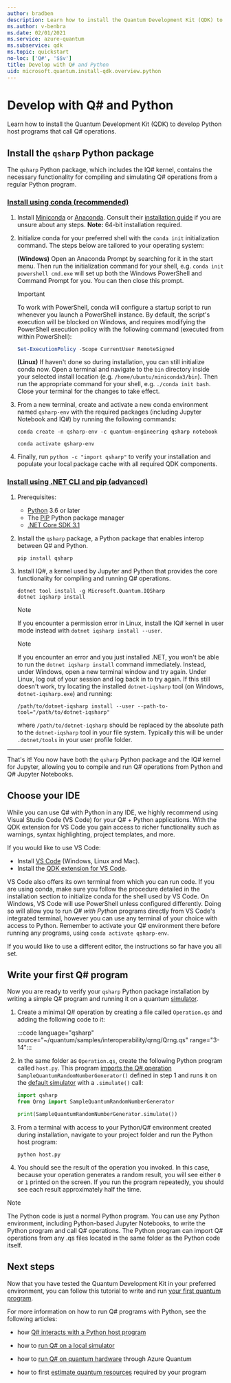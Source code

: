 ```yaml
---
author: bradben
description: Learn how to install the Quantum Development Kit (QDK) to develop Python host programs that call Q# operations.
ms.author: v-benbra
ms.date: 02/01/2021
ms.service: azure-quantum
ms.subservice: qdk
ms.topic: quickstart
no-loc: ['Q#', '$$v']
title: Develop with Q# and Python
uid: microsoft.quantum.install-qdk.overview.python
---
```


# Develop with Q# and Python

Learn how to install the Quantum Development Kit (QDK) to develop Python host programs that call Q# operations.

## Install the `qsharp` Python package

The `qsharp` Python package, which includes the IQ# kernel, contains the necessary functionality for compiling and simulating Q# operations from a regular Python program.

### [Install using conda (recommended)](#tab/tabid-conda)

1. Install [Miniconda](https://docs.conda.io/en/latest/miniconda.html) or [Anaconda](https://www.anaconda.com/products/individual#Downloads). Consult their [installation guide](https://docs.conda.io/projects/conda/en/latest/user-guide/install/) if you are unsure about any steps. **Note:** 64-bit installation required.

1. Initialize conda for your preferred shell with the `conda init` initialization command. The steps below are tailored to your operating system:

    **(Windows)** Open an Anaconda Prompt by searching for it in the start menu. Then run the initialization command for your shell, e.g. `conda init powershell cmd.exe` will set up both the Windows PowerShell and Command Prompt for you. You can then close this prompt.

    > [!IMPORTANT]
    > To work with PowerShell, conda will configure a startup script to run whenever you launch a PowerShell instance. By default, the script's execution will be blocked on Windows, and requires modifying the PowerShell execution policy with the following command (executed from within PowerShell):
    >
    > ```powershell
    > Set-ExecutionPolicy -Scope CurrentUser RemoteSigned
    > ```

    **(Linux)** If haven't done so during installation, you can still initialize conda now. Open a terminal and navigate to the `bin` directory inside your selected install location (e.g. `/home/ubuntu/miniconda3/bin`). Then run the appropriate command for your shell, e.g. `./conda init bash`. Close your terminal for the changes to take effect.

1. From a new terminal, create and activate a new conda environment named `qsharp-env` with the required packages (including Jupyter Notebook and IQ#) by running the following commands:

    ```shell
    conda create -n qsharp-env -c quantum-engineering qsharp notebook

    conda activate qsharp-env
    ```

1. Finally, run `python -c "import qsharp"` to verify your installation and populate your local package cache with all required QDK components.

### [Install using .NET CLI and pip (advanced)](#tab/tabid-dotnetcli)

1. Prerequisites:

    - [Python](https://www.python.org/downloads/) 3.6 or later
    - The [PIP](https://pip.pypa.io/en/stable/installing) Python package manager
    - [.NET Core SDK 3.1](https://dotnet.microsoft.com/download/dotnet-core/3.1)

1. Install the `qsharp` package, a Python package that enables interop between Q# and Python.

    ```shell
    pip install qsharp
    ```

1. Install IQ#, a kernel used by Jupyter and Python that provides the core functionality for compiling and running Q# operations.

    ```dotnetcli
    dotnet tool install -g Microsoft.Quantum.IQSharp
    dotnet iqsharp install
    ```

    > [!NOTE]
    > If you encounter a permission error in Linux, install the IQ# kernel in user mode instead with `dotnet iqsharp install --user`.

    > [!NOTE]
    > If you encounter an error and you just installed .NET, you won't be able to run the `dotnet iqsharp install` command immediately. Instead, under Windows, open a new terminal window and try again. Under Linux, log out of your session and log back in to try again.
    > If this still doesn't work, try locating the installed `dotnet-iqsharp` tool (on Windows, `dotnet-iqsharp.exe`) and running:
    >
    > ```dotnetcli
    > /path/to/dotnet-iqsharp install --user --path-to-tool="/path/to/dotnet-iqsharp"
    > ```
    >
    > where `/path/to/dotnet-iqsharp` should be replaced by the absolute path to the `dotnet-iqsharp` tool in your file system. Typically this will be under `.dotnet/tools` in your user profile folder.

***

That's it! You now have both the `qsharp` Python package and the IQ# kernel for Jupyter, allowing you to compile and run Q# operations from Python and Q# Jupyter Notebooks.

## Choose your IDE

While you can use Q# with Python in any IDE, we highly recommend using Visual Studio Code (VS Code) for your Q# + Python applications. With the QDK extension for VS Code you gain access to richer functionality such as warnings, syntax highlighting, project templates, and more.

If you would like to use VS Code:

- Install [VS Code](https://code.visualstudio.com/download) (Windows, Linux and Mac).
- Install the [QDK extension for VS Code](https://marketplace.visualstudio.com/items?itemName=quantum.quantum-devkit-vscode).

VS Code also offers its own terminal from which you can run code. If you are using conda, make sure you follow the procedure detailed in the installation section to initialize conda for the shell used by VS Code. On Windows, VS Code will use PowerShell unless configured differently. Doing so will allow you to run *Q# with Python* programs directly from VS Code's integrated terminal, however you can use any terminal of your choice with access to Python. Remember to activate your Q# environment there before running any programs, using `conda activate qsharp-env`.

If you would like to use a different editor, the instructions so far have you all set.

## Write your first Q# program

Now you are ready to verify your `qsharp` Python package installation by writing a simple Q# program and running it on a quantum [simulator](xref:microsoft.quantum.machines.overview).

1. Create a minimal Q# operation by creating a file called `Operation.qs` and adding the following code to it:

    :::code language="qsharp" source="~/quantum/samples/interoperability/qrng/Qrng.qs" range="3-14":::

1. In the same folder as `Operation.qs`, create the following Python program called `host.py`. This program [imports the Q# operation](/azure/quantum/user-guide/host-programs?tabs=tabid-python#q-with-host-programs) `SampleQuantumRandomNumberGenerator()` defined in step 1 and runs it on the [default simulator](xref:microsoft.quantum.machines.overview.full-state-simulator) with a `.simulate()` call:

    ```python
    import qsharp
    from Qrng import SampleQuantumRandomNumberGenerator

    print(SampleQuantumRandomNumberGenerator.simulate())
    ```

1. From a terminal with access to your Python/Q# environment created during installation, navigate to your project folder and run the Python host program:

    ```shell
    python host.py
    ```

1. You should see the result of the operation you invoked. In this case, because your operation generates a random result, you will see either `0` or `1` printed on the screen. If you run the program repeatedly, you should see each result approximately half the time.

> [!NOTE]
> The Python code is just a normal Python program. You can use any Python environment, including Python-based Jupyter Notebooks, to write the Python program and call Q# operations. The Python program can import Q# operations from any .qs files located in the same folder as the Python code itself.

## Next steps

Now that you have tested the Quantum Development Kit in your preferred environment, you can follow this tutorial to write and run [your first quantum program](xref:microsoft.quantum.tutorial-qdk.random-number).

For more information on how to run Q# programs with Python, see the following articles:

- how [Q# interacts with a Python host program](xref:microsoft.quantum.user-guide-qdk.overview.host-programs?tabs=tabid-python#q-with-host-programs)

- how to [run Q# on a local simulator](xref:microsoft.quantum.machines.overview.full-state-simulator)

- how to [run Q# on quantum hardware](xref:microsoft.quantum.submit-jobs) through Azure Quantum

- how to first [estimate quantum resources](xref:microsoft.quantum.machines.overview.resources-estimator) required by your program
